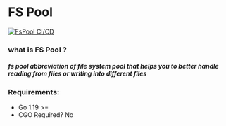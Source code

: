 # FS Pool

[![FsPool CI/CD](https://github.com/amirvalhalla/fspool/actions/workflows/go-test.yml/badge.svg)](https://github.com/amirvalhalla/fspool/actions/workflows/go-test.yml)

### what is FS Pool ?

##### fs pool abbreviation of file system pool that helps you to better handle reading from files or writing into different files

### Requirements:
* Go 1.19 >=
* CGO Required? No 
